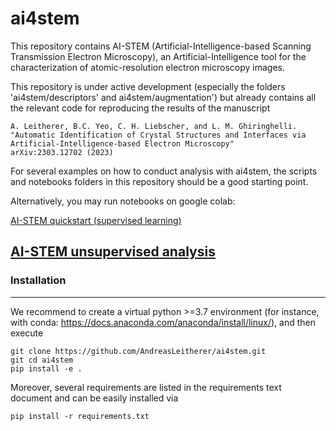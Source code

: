 # ai4stem
This repository contains AI-STEM (Artificial-Intelligence-based Scanning Transmission Electron Microscopy), an Artificial-Intelligence tool for the characterization of atomic-resolution electron microscopy images. 

This repository is under active development (especially the folders 'ai4stem/descriptors' and ai4stem/augmentation') but already contains all the relevant code for reproducing the results of the manuscript

    A. Leitherer, B.C. Yeo, C. H. Liebscher, and L. M. Ghiringhelli.     
    "Automatic Identification of Crystal Structures and Interfaces via Artificial-Intelligence-based Electron Microscopy" 
    arXiv:2303.12702 (2023)

For several examples on how to conduct analysis with ai4stem, the scripts and notebooks folders in this repository should be a good starting point.

Alternatively, you may run notebooks on google colab:

[AI-STEM quickstart (supervised learning)](https://colab.research.google.com/github/AndreasLeitherer/ai4stem/blob/main/notebooks/Application_of_pretrained_model.ipynb)

[AI-STEM unsupervised analysis](https://colab.research.google.com/github/AndreasLeitherer/ai4stem/blob/main/notebooks/Unsupervised_analysis_example.ipynb)
------------------
### Installation
------------------

We recommend to create a virtual python >=3.7 environment 
(for instance, with conda: https://docs.anaconda.com/anaconda/install/linux/), and then execute

    git clone https://github.com/AndreasLeitherer/ai4stem.git
    git cd ai4stem
    pip install -e .

Moreover, several requirements are listed in the requirements text document and can be easily installed via

    pip install -r requirements.txt
